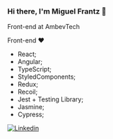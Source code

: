 ### Hi there, I'm Miguel Frantz 👋

Front-end at AmbevTech

Front-end ❤

* React;
* Angular;
* TypeScript;
* StyledComponents;
* Redux;
* Recoil;
* Jest + Testing Library;
* Jasmine;
* Cypress;

[![Linkedin](https://img.shields.io/badge/-LinkedIn-060606?style=flat&labelColor=0D0D0D&logo=Linkedin&Color=white)](www.linkedin.com/in/miguelfrantz)
